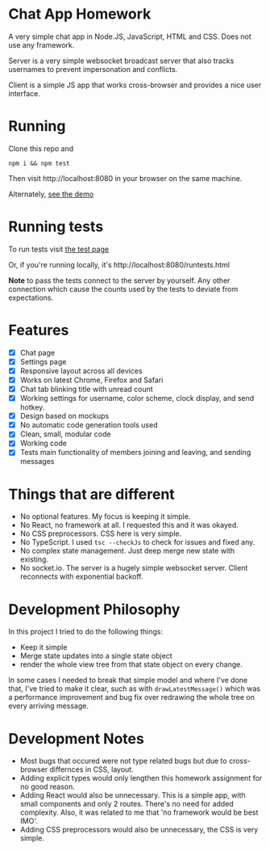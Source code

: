 # Chat App Homework

A very simple chat app in Node.JS, JavaScript, HTML and CSS. Does not use any framework.

Server is a very simple websocket broadcast server that also tracks usernames to prevent impersonation and conflicts.

Client is a simple JS app that works cross-browser and provides a nice user interface.

# Running

Clone this repo and

```console
npm i && npm test
```

Then visit http://localhost:8080 in your browser on the same machine.

Alternately, [see the demo](http://boogeh.com)

# Running tests

To run tests visit [the test page](http://booge.com/runtests.html)

Or, if you're running locally, it's http://localhost:8080/runtests.html

**Note** to pass the tests connect to the server by yourself. Any other connection which cause the counts used by the tests to deviate from expectations.

# Features

- [X] Chat page
- [X] Settings page
- [X] Responsive layout across all devices
- [X] Works on latest Chrome, Firefox and Safari
- [X] Chat tab blinking title with unread count
- [X] Working settings for username, color scheme, clock display, and send hotkey.
- [X] Design based on mockups
- [X] No automatic code generation tools used
- [X] Clean, small, modular code
- [X] Working code 
- [X] Tests main functionality of members joining and leaving, and sending messages

# Things that are different

- No optional features. My focus is keeping it simple.
- No React, no framework at all. I requested this and it was okayed.
- No CSS preprocessors. CSS here is very simple.
- No TypeScript. I used `tsc --checkJs` to check for issues and fixed any. 
- No complex state management. Just deep merge new state with existing.
- No socket.io. The server is a hugely simple websocket server. Client reconnects with exponential backoff.

# Development Philosophy

In this project I tried to do the following things:

- Keep it simple
- Merge state updates into a single state object 
- render the whole view tree from that state object on every change.

In some cases I needed to break that simple model and where I've done that, I've tried to make it clear, such as with `drawLatestMessage()` which was a performance improvement and bug fix over redrawing the whole tree on every arriving message.

# Development Notes

- Most bugs that occured were not type related bugs but due to cross-browser differnces in CSS, layout.
- Adding explicit types would only lengthen this homework assignment for no good reason. 
- Adding React would also be unnecessary. This is a simple app, with small components and only 2 routes. There's no need for added complexity. Also, it was related to me that 'no framework would be best IMO'.
- Adding CSS preprocessors would also be unnecessary, the CSS is very simple.
